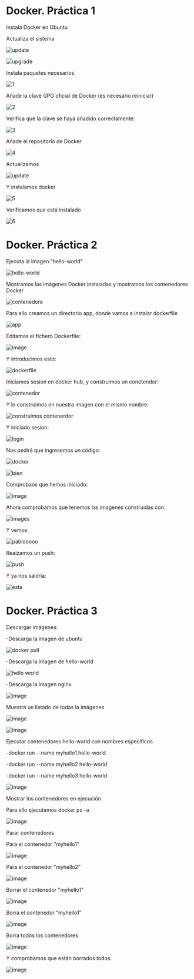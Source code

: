# Docker. Práctica 1

Instala Docker en Ubuntu

Actualiza el sistema

![update](https://github.com/user-attachments/assets/351ec817-2368-4472-a143-0229a7e7fbfd)

![upgrade](https://github.com/user-attachments/assets/4f415e50-f85d-49a2-81b8-50adde3e82e3)

Instala paquetes necesarios

![1](https://github.com/user-attachments/assets/3bd111eb-bf8c-40b1-a6b0-370e3590cf29)

Añade la clave GPG oficial de Docker (es necesario reiniciar)

![2](https://github.com/user-attachments/assets/36351ee6-a77e-4fa5-b807-cf79947fd1ba)

Verifica que la clave se haya añadido correctamente:

![3](https://github.com/user-attachments/assets/f5e61628-6eaf-4c16-9122-8ff2aa5fa04d)

Añade el repositorio de Docker

![4](https://github.com/user-attachments/assets/2143c9d0-5608-4a7e-9d34-8a77e918aff6)

Actualizamos 

![update](https://github.com/user-attachments/assets/a620b803-3535-4041-96a8-d9562cb5cfe6)

Y instalamos docker

![5](https://github.com/user-attachments/assets/e2c63ed2-a60b-48cc-9752-561306ebb270)

Verificamos que está instalado

![6](https://github.com/user-attachments/assets/35bf5bbc-d649-4346-b091-6b8e698aa92b)

# Docker. Práctica 2

Ejecuta la imagen "hello-world"

![hello-world](https://github.com/user-attachments/assets/29978310-ec49-4caa-baf7-80b39f28c356)

Mostramos las imágenes Docker instaladas y mostramos los contenedores Docker

![contenedore](https://github.com/user-attachments/assets/ed978683-f63f-4152-9193-3d3eceec7a9e)

Para ello creamos un directorio app, donde vamos a instalar dockerfile

![app](https://github.com/user-attachments/assets/b9620486-36d9-4e7f-93e0-913857add7f4)

Editamos el fichero Dockerfile:

![image](https://github.com/user-attachments/assets/64266fd0-bf2b-4e3d-850b-5b068d345b64)

Y introducimos esto:

![dockerfile](https://github.com/user-attachments/assets/c2826609-b187-46f8-b61d-a2c652cca7cb)

Iniciamos sesion en docker hub, y construimos un conetendor:

![contenedor](https://github.com/user-attachments/assets/a8cc6cf0-794f-41e7-8c74-0a86f357f3af)

Y lo construimos en nuestra imagen con el mismo nombre:

![construimos contenerdor](https://github.com/user-attachments/assets/97481529-8a20-40e5-b4e6-2ed6e1fc9ef3)

Y iniciado sesion:

![login](https://github.com/user-attachments/assets/6f3a3f12-f062-4357-bdde-c81d74c4ec46)

Nos pedirá que ingresemos un código:

![docker](https://github.com/user-attachments/assets/8d3c0172-ed2b-4df3-8cbf-3832a5438efd)

![bien](https://github.com/user-attachments/assets/19e5ed82-3ea6-47d9-b907-e414a3b72848)

Comprobaos que hemos iniciado:

![image](https://github.com/user-attachments/assets/a7118596-c495-4c61-9eba-bd0f04125e3b)

Ahora comprobamos que tenemos las imagenes construidas con:

![images](https://github.com/user-attachments/assets/834c317b-4b0f-43cf-afab-7fa8523ecf26)

Y vemos:

![pablooooo](https://github.com/user-attachments/assets/fcc2c18d-76fe-4e27-ba35-b5abc62f0ba6)

Reaizamos un push:

![push](https://github.com/user-attachments/assets/b95e7fd1-9b47-43ec-89bf-dc6d6d528387)

Y ya nos saldría:

![esta](https://github.com/user-attachments/assets/73f2de8c-1747-4ef1-b4dd-a6ae5f74f0ac)


# Docker. Práctica 3


Descargar imágenes:

-Descarga la imagen de ubuntu

![docker pull](https://github.com/user-attachments/assets/de4fb450-c82a-48e0-8f45-120a92a8b3d2)

-Descarga la imagen de hello-world

![hello world](https://github.com/user-attachments/assets/05309d1d-d406-4357-99d1-74e83dbdf97f)

-Descarga la imagen nginx

![image](https://github.com/user-attachments/assets/55b311a8-297b-43d2-ab67-cb5b46764209)


Muestra un listado de todas la imágenes

![image](https://github.com/user-attachments/assets/e1cf1e5a-bc39-43ce-8eee-03859411695f)

![image](https://github.com/user-attachments/assets/4cd7f291-3f49-4c22-bac8-e29f406dc82e)

Ejecutar contenedores hello-world con nombres específicos

-docker run --name myhello1 hello-world

-docker run --name myhello2 hello-world

-docker run --name myhello3 hello-world

![image](https://github.com/user-attachments/assets/81e7c115-ff00-47c5-9bf4-3d5f9ef276ce)

Mostrar los contenedores en ejecución

Para ello ejecutamos docker ps -a

![image](https://github.com/user-attachments/assets/78e4a1bb-7145-4804-8616-3f0cf72bf527)

Parar contenedores

Para el contenedor "myhello1”

![image](https://github.com/user-attachments/assets/7615d878-ffb6-4b63-8608-55587ba6b877)

Para el contenedor "myhello2”

![image](https://github.com/user-attachments/assets/913d094a-9b50-4818-a4d6-dd2367a46ef3)

Borrar el contenedor "myhello1"

![image](https://github.com/user-attachments/assets/94bd7fdb-b035-4f1b-9aee-88a3e4a31d74)

Borra el contenedor “myhello1”

![image](https://github.com/user-attachments/assets/82d5c267-81aa-469e-a5aa-42815a632bd6)

Borra todos los contenedores

![image](https://github.com/user-attachments/assets/635f841a-ed02-4bc1-b2d8-803af7a9b9bd)

Y comprobamos que están borrados todos:

![image](https://github.com/user-attachments/assets/eef432ec-ac29-427b-addd-a4edb27c1678)





